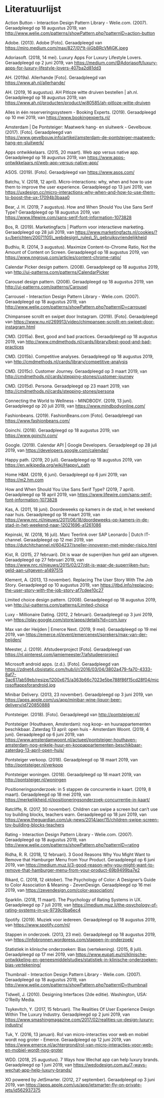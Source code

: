 # Literatuurlijst

Action Button - Interaction Design Pattern Library - Welie.com. \(2007\). Geraadpleegd op 18 augustus 2019, van http://www.welie.com/patterns/showPattern.php?patternID=action-button

Adobe. \(2013\). Adobe \[Foto\]. Geraadpleegd van https://miro.medium.com/max/827/0\*lt-iiiGbBRcVMjGK.jpeg

Adoriasoft. \(2018, 14 mei\). Luxury Apps For Luxury Lifestyle Lovers. Geraadpleegd op 2 juni 2019, van https://medium.com/@Adoriasoft/luxury-apps-for-luxury-lifestyle-lovers-407ba2d81dd3

AH. \(2019a\). Allerhande \[Foto\]. Geraadpleegd van https://www.ah.nl/allerhande/

AH. \(2019, 16 augustus\). AH Pitloze witte druiven bestellen \| ah.nl. Geraadpleegd op 18 augustus 2019, van https://www.ah.nl/producten/product/wi80585/ah-pitloze-witte-druiven

Alles in één reserveringssysteem - Booking Experts. \(2019\). Geraadpleegd op 10 mei 2019, van https://www.bookingexperts.nl/

 Amsterdam \| De Pontsteiger: Maatwerk hang- en sluitwerk - Gevelbouw. \(2017\). \[Foto\]. Geraadpleegd van https://www.gevelbouw.info/artikel/amsterdam-de-pontsteiger-maatwerk-hang-en-sluitwerk/

Apps ontwikkelaars. \(2015, 20 maart\). Web app versus native app. Geraadpleegd op 18 augustus 2019, van https://www.apps-ontwikkelaars.nl/web-app-versus-native-app/

ASOS. \(2019\). \[Foto\]. Geraadpleegd van https://www.asos.com/

Batchu, V. \(2018, 12 april\). Micro-interactions: why, when and how to use them to improve the user experience. Geraadpleegd op 13 juni 2019, van https://uxdesign.cc/micro-interactions-why-when-and-how-to-use-them-to-boost-the-ux-17094b3baaa0

Bear, J. H. \(2019, 7 augustus\). How and When Should You Use Sans Serif Type? Geraadpleegd op 18 augustus 2019, van https://www.lifewire.com/sans-serif-font-information-1073828

Bos, R. \(2019\). Marketingfacts \| Platform voor interactieve marketing. Geraadpleegd op 28 juli 2019, van https://www.marketingfacts.nl/cookies/?s=/berichten/20071105\_webdesign\_rules\_5\_gebruiksvriendelijkheid

Budhiu, R. \(2014, 3 augustus\). Maximize Content-to-Chrome Ratio, Not the Amount of Content on Screen. Geraadpleegd op 18 augustus 2019, van https://www.nngroup.com/articles/content-chrome-ratio/

Calendar Picker design pattern. \(2008\). Geraadpleegd op 18 augustus 2019, van http://ui-patterns.com/patterns/CalendarPicker

Carousel design pattern. \(2008\). Geraadpleegd op 18 augustus 2019, van http://ui-patterns.com/patterns/Carousel

 Carrousel - Interaction Design Pattern Library - Welie.com. \(2007\). Geraadpleegd op 18 augustus 2019, van http://www.welie.com/patterns/showPattern.php?patternID=carrousel

Chimpansee scrollt en swipet door Instagram. \(2019\). \[Foto\]. Geraadpleegd van https://www.nu.nl/269913/video/chimpansee-scrollt-en-swipet-door-instagram.html

CMD. \(2015a\). Best, good and bad practices. Geraadpleegd op 18 augustus 2019, van http://www.cmdmethods.nl/cards/library/best-good-and-bad-practices

CMD. \(2015b\). Competitive analyses. Geraadpleegd op 18 augustus 2019, van http://cmdmethods.nl/cards/library/competitive-analysis

CMD. \(2015c\). Customer Journey. Geraadpleegd op 3 maart 2019, van http://cmdmethods.nl/cards/stepping-stones/customer-journey

CMD. \(2015d\). Persona. Geraadpleegd op 23 maart 2019, van http://cmdmethods.nl/cards/stepping-stones/persona

Connecting the World to Wellness - MINDBODY. \(2019, 13 juni\). Geraadpleegd op 20 juli 2019, van https://www.mindbodyonline.com/

Fashionbeans. \(2019\). FashionBeans.com \[Foto\]. Geraadpleegd van https://www.fashionbeans.com/

Goinchi. \(2018\). Geraadpleegd op 18 augustus 2019, van https://www.goinchi.com/

Google. \(2019\). Calendar API \| Google Developers. Geraadpleegd op 28 juli 2019, van https://developers.google.com/calendar/

Happy path. \(2019, 20 juli\). Geraadpleegd op 18 augustus 2019, van https://en.wikipedia.org/wiki/Happy\_path

Home H&M. \(2019, 6 juni\). Geraadpleegd op 6 juni 2019, van https://m2.hm.com

How and When Should You Use Sans Serif Type? \(2019, 7 april\). Geraadpleegd op 18 april 2019, van https://www.lifewire.com/sans-serif-font-information-1073828

Kas, A. \(2011, 18 juni\). Doordeweeks op kamers in de stad, in het weekend naar huis. Geraadpleegd op 18 maart 2019, van https://www.nrc.nl/nieuws/2011/06/18/doordeweeks-op-kamers-in-de-stad-in-het-weekend-naar-12021696-a1261086

Kepinski, W. \(2018, 16 juli\). Marc Teerlink over SAP Leonardo \| Dutch IT-channel. Geraadpleegd op 12 mei 2019, van https://dutchitchannel.nl/604237/sneller-innoveren-met-minder-risico.html

Kist, R. \(2015, 27 februari\). Dit is waar de superrijken hun geld aan uitgeven. Geraadpleegd op 27 februari 2019, van https://www.nrc.nl/nieuws/2015/02/27/dit-is-waar-de-superrijken-hun-geld-aan-uitgeven-a1497515

Klement, A. \(2013, 13 november\). Replacing The User Story With The Job Story. Geraadpleegd op 10 augustus 2019, van https://jtbd.info/replacing-the-user-story-with-the-job-story-af7cdee10c27

Limited choice design pattern. \(2008\). Geraadpleegd op 18 augustus 2019, van http://ui-patterns.com/patterns/Limited-choice

Luxy - Millionaire Dating. \(2012, 2 februari\). Geraadpleegd op 3 juni 2019, van https://play.google.com/store/apps/details?id=com.luxy

Max van der Heijden \| Emerce Next. \(2019, 9 mei\). Geraadpleegd op 19 mei 2019, van https://emerce.nl/event/emercenext/sprekers/max-van-der-heijden/

Meester, J. \(2019\). Afstudeerproject \[Foto\]. Geraadpleegd van  
https://nl.pinterest.com/jamiemeester7/afstudeerproject

Microsoft android apps. \(z.d.\). \[Foto\]. Geraadpleegd van https://zdnet4.cbsistatic.com/hub/i/r/2016/03/04/3802a479-fa70-4333-8af7-3ac617ab59eb/resize/1200x675/a363b66c7023e5be788f86f15cd28f04/microsoftappsforandroid.jpg

‎Minibar Delivery. \(2013, 23 november\). Geraadpleegd op 3 juni 2019, van https://apps.apple.com/us/app/minibar-wine-liquor-beer-delivery/id720850888

Pontsteiger. \(2018\). \[Foto\]. Geraadpleegd van http://pontsteiger.nl/

Pontsteiger \(Houthaven, Amsterdam\): nog koop- en huurappartementen beschikbaar. Zaterdag 13 april: open huis - Amsterdam Woont. \(2019, 4 juni\). Geraadpleegd op 6 juni 2019, van https://www.amsterdamwoont.nl/actueel/pontsteiger-houthaven-amsterdam-nog-enkele-huur-en-koopappartementen-beschikbaar-zaterdag-13-april-open-huis/

Pontsteiger verkoop. \(2018\). Geraadpleegd op 18 maart 2019, van http://pontsteiger.nl/verkoop

Pontsteiger woningen. \(2018\). Geraadpleegd op 18 maart 2019, van http://pontsteiger.nl/woningen

Positioneringsonderzoek: in 5 stappen de concurrentie in kaart. \(2019, 8 maart\). Geraadpleegd op 18 mei 2019, van https://merkelijkheid.nl/positioneringsonderzoek-concurrentie-in-kaart/

Ratcliffe, R. \(2017, 30 november\). Children can swipe a screen but can’t use toy building blocks, teachers warn. Geraadpleegd op 18 juni 2019, van https://www.theguardian.com/uk-news/2014/apr/15/children-swipe-screen-toy-building-blocks-teachers

Rating - Interaction Design Pattern Library - Welie.com. \(2007\). Geraadpleegd op 18 augustus 2019, van http://www.welie.com/patterns/showPattern.php?patternID=rating

Ridha, R. R. \(2018, 12 februari\). 3 Good Reasons Why You Might Want to Remove that Hamburger Menu from Your Product. Geraadpleegd op 6 juni 2019, van https://medium.muz.li/3-good-reason-why-you-might-want-to-remove-that-hamburger-menu-from-your-product-69b9499ba7e2

Rikard, C. \(2018, 12 oktober\). The Psychology of Color: A Designer’s Guide to Color Association & Meaning - ZevenDesign. Geraadpleegd op 16 mei 2019, van https://zevendesign.com/color-association/

Sparklin. \(2018, 11 maart\). The Psychology of Rating Systems in UX. Geraadpleegd op 7 juli 2019, van https://medium.muz.li/the-psychology-of-rating-systems-in-ux-9739c6ba6ec4

Spotify. \(2019\). Muziek voor iedereen. Geraadpleegd op 18 augustus 2019, van https://www.spotify.com/nl/

Stappen in onderzoek. \(2013, 23 mei\). Geraadpleegd op 18 augustus 2019, van https://infobronnen.wordpress.com/stappen-in-onderzoek/

Statistiek in klinische onderzoeken: Bias \(vertekening\). \(2015, 8 juli\). Geraadpleegd op 17 mei 2019, van https://www.eupati.eu/nl/klinische-ontwikkeling-en-geneesmiddelstudies/statistiek-in-klinische-onderzoeken-bias-vertekening/

Thumbnail - Interaction Design Pattern Library - Welie.com. \(2007\). Geraadpleegd op 18 augustus 2019, van http://www.welie.com/patterns/showPattern.php?patternID=thumbnail

Tidwell, J. \(2010\). Designing Interfaces \(2de editie\). Washington, USA: O’Reilly Media.

Tsykevitch, Y. \(2017, 15 februari\). The Realities Of User Experience Design Within The Luxury Industry. Geraadpleegd op 2 juni 2019, van https://www.smashingmagazine.com/2017/02/realities-ux-design-luxury-industry/

Tuk, Y. \(2016, 13 januari\). Rol van micro-interacties voor web en mobiel wordt nog groter - Emerce. Geraadpleegd op 12 juni 2019, van https://www.emerce.nl/achtergrond/rol-van-micro-interacties-voor-web-en-mobiel-wordt-nog-groter

WDD. \(2018, 25 augustus\). 7 Ways how Wechat app can help luxury brands. Geraadpleegd op 1 juni 2019, van https://wedodesign.com.au/7-ways-wechat-app-help-luxury-brands/

 ‎XO powered by JetSmarter. \(2012, 27 september\). Geraadpleegd op 3 juni 2019, van https://apps.apple.com/us/app/jetsmarter-fly-on-private-jets/id562937375

